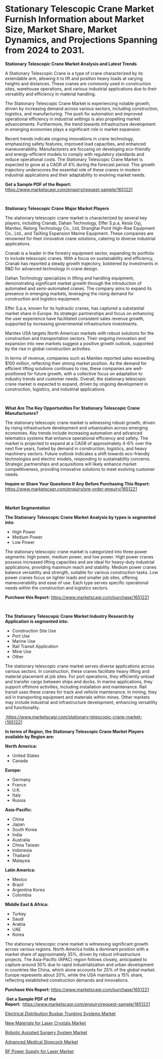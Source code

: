 <p><h1>Stationary Telescopic Crane Market Furnish Information about Market Size, Market Share, Market Dynamics, and Projections Spanning from 2024 to 2031.</h1></p><p><strong>Stationary Telescopic Crane Market Analysis and Latest Trends</strong></p>
<p><p>A Stationary Telescopic Crane is a type of crane characterized by its extendable arm, allowing it to lift and position heavy loads at varying heights and distances. These cranes are commonly used in construction sites, warehouse operations, and various industrial applications due to their versatility and efficiency in material handling.</p><p>The Stationary Telescopic Crane Market is experiencing notable growth, driven by increasing demand across various sectors, including construction, logistics, and manufacturing. The push for automation and improved operational efficiency in industrial settings is also propelling market advancements. Furthermore, the trend towards infrastructure development in emerging economies plays a significant role in market expansion.</p><p>Recent trends indicate ongoing innovations in crane technology, emphasizing safety features, improved load capacities, and enhanced maneuverability. Manufacturers are focusing on developing eco-friendly and energy-efficient models to comply with regulatory standards and reduce operational costs. The Stationary Telescopic Crane Market is expected to grow at a CAGR of 4% during the forecast period. This growth trajectory underscores the essential role of these cranes in modern industrial applications and their adaptability to evolving market needs.</p></p>
<p><strong>Get a Sample PDF of the Report:&nbsp;</strong> <a href="https://www.marketscagr.com/enquiry/request-sample/1651221?utm_campaign=1848&utm_medium=2&utm_source=Github&utm_content=ia&utm_term=08122024&utm_id=stationary-telescopic-crane">https://www.marketscagr.com/enquiry/request-sample/1651221</a></p>
<p>&nbsp;</p>
<p><strong>Stationary Telescopic Crane Major Market Players</strong></p>
<p><p>The stationary telescopic crane market is characterized by several key players, including Cranab, Dahan Technology, Effer S.p.a, Kesla Oyj, Manitex, Relong Technology Co., Ltd, Shanghai Point High-Rise Equipment Co., Ltd., and TaiXing Expansion Marine Equipment. These companies are renowned for their innovative crane solutions, catering to diverse industrial applications.</p><p>Cranab is a leader in the forestry equipment sector, expanding its portfolio to include telescopic cranes. With a focus on sustainability and efficiency, Cranab has reported a steady growth trajectory, bolstered by investments in R&D for advanced technology in crane design.</p><p>Dahan Technology specializes in lifting and handling equipment, demonstrating significant market growth through the introduction of automated and semi-automated cranes. The company aims to expand its presence in emerging markets, leveraging the rising demand for construction and logistics equipment.</p><p>Effer S.p.a, known for its hydraulic cranes, has captured a substantial market share in Europe. Its strategic partnerships and focus on enhancing the user experience have facilitated consistent sales revenue growth, supported by increasing governmental infrastructure investments.</p><p>Manitex USA targets North American markets with robust solutions for the construction and transportation sectors. Their ongoing innovation and expansion into new markets suggest a positive growth outlook, supported by the rise in global construction activities.</p><p>In terms of revenue, companies such as Manitex reported sales exceeding $100 million, reflecting their strong market position. As the demand for efficient lifting solutions continues to rise, these companies are well-positioned for future growth, with a collective focus on adaptation to industry trends and customer needs. Overall, the stationary telescopic crane market is expected to expand, driven by ongoing development in construction, logistics, and industrial applications.</p></p>
<p>&nbsp;</p>
<p><strong>What Are The Key Opportunities For Stationary Telescopic Crane Manufacturers?</strong></p>
<p><p>The stationary telescopic crane market is witnessing robust growth, driven by rising infrastructure development and urbanization across emerging economies. Key trends include increasing automation and advanced telematics systems that enhance operational efficiency and safety. The market is projected to expand at a CAGR of approximately 4-6% over the next five years, fueled by demand in construction, logistics, and heavy machinery sectors. Future outlook indicates a shift towards eco-friendly technologies and electric models, responding to sustainability concerns. Strategic partnerships and acquisitions will likely enhance market competitiveness, providing innovative solutions to meet evolving customer needs.</p></p>
<p><strong>Inquire or Share Your Questions If Any Before Purchasing This Report:</strong> <a href="https://www.marketscagr.com/enquiry/pre-order-enquiry/1651221?utm_campaign=1848&utm_medium=2&utm_source=Github&utm_content=ia&utm_term=08122024&utm_id=stationary-telescopic-crane">https://www.marketscagr.com/enquiry/pre-order-enquiry/1651221</a></p>
<p>&nbsp;</p>
<p><strong>Market Segmentation</strong></p>
<p><strong>The Stationary Telescopic Crane Market Analysis by types is segmented into:</strong></p>
<p><ul><li>High Power</li><li>Medium Power</li><li>Low Power</li></ul></p>
<p><p>The stationary telescopic crane market is categorized into three power segments: high power, medium power, and low power. High power cranes possess increased lifting capacities and are ideal for heavy-duty industrial applications, providing maximum reach and stability. Medium power cranes balance versatility and strength, suitable for various construction tasks. Low power cranes focus on lighter loads and smaller job sites, offering maneuverability and ease of use. Each type serves specific operational needs within the construction and logistics sectors.</p></p>
<p><strong>Purchase this Report:&nbsp;</strong><a href="https://www.marketscagr.com/purchase/1651221?utm_campaign=1848&utm_medium=2&utm_source=Github&utm_content=ia&utm_term=08122024&utm_id=stationary-telescopic-crane">https://www.marketscagr.com/purchase/1651221</a></p>
<p>&nbsp;</p>
<p><strong>The Stationary Telescopic Crane Market Industry Research by Application is segmented into:</strong></p>
<p><ul><li>Construction Site Use</li><li>Port Use</li><li>Marine Use</li><li>Rail Transit Application</li><li>Mine Use</li><li>Other</li></ul></p>
<p><p>The stationary telescopic crane market serves diverse applications across various sectors. In construction, these cranes facilitate heavy lifting and material placement at job sites. For port operations, they efficiently unload and transfer cargo between ships and docks. In marine applications, they support offshore activities, including installation and maintenance. Rail transit uses these cranes for track and vehicle maintenance. In mining, they aid in transporting equipment and materials within mines. Other markets may include industrial and infrastructure development, enhancing versatility and functionality.</p></p>
<p><a href="https://www.marketscagr.com/stationary-telescopic-crane-market-r1651221?utm_campaign=1848&utm_medium=2&utm_source=Github&utm_content=ia&utm_term=08122024&utm_id=stationary-telescopic-crane">&nbsp;https://www.marketscagr.com/stationary-telescopic-crane-market-r1651221</a></p>
<p><strong>In terms of Region, the Stationary Telescopic Crane Market Players available by Region are:</strong></p>
<p>
    <p> <strong> North America: </strong>
        <ul>
            <li>United States</li>
            <li>Canada</li>
        </ul>
        </p> 
    <p> <strong> Europe: </strong>
        <ul>
            <li>Germany</li>
            <li>France</li>
            <li>U.K.</li>
            <li>Italy</li>
            <li>Russia</li>
        </ul>
        </p> 
    <p> <strong> Asia-Pacific: </strong>
        <ul>
            <li>China</li>
            <li>Japan</li>
            <li>South Korea</li>
            <li>India</li>
            <li>Australia</li>
            <li>China Taiwan</li>
            <li>Indonesia</li>
            <li>Thailand</li>
            <li>Malaysia</li>
        </ul>
        </p> 
    <p> <strong> Latin America: </strong>
        <ul>
            <li>Mexico</li>
            <li>Brazil</li>
            <li>Argentina Korea</li>
            <li>Colombia</li>
        </ul>
        </p> 
    <p> <strong> Middle East & Africa: </strong>
        <ul>
            <li>Turkey</li>
            <li>Saudi</li>
            <li>Arabia</li>
            <li>UAE</li>
            <li>Korea</li>
        </ul>
    </p>
    </p>
<p><p>The stationary telescopic crane market is witnessing significant growth across various regions. North America holds a dominant position with a market share of approximately 35%, driven by robust infrastructure projects. The Asia-Pacific (APAC) region follows closely, anticipated to capture around 30% due to rapid industrialization and urban development in countries like China, which alone accounts for 25% of the global market. Europe represents about 20%, while the USA maintains a 15% share, reflecting established construction demands and innovations.</p></p>
<p><strong>Purchase this Report: </strong><a href="https://www.marketscagr.com/purchase/1651221?utm_campaign=1848&utm_medium=2&utm_source=Github&utm_content=ia&utm_term=08122024&utm_id=stationary-telescopic-crane">https://www.marketscagr.com/purchase/1651221</a></p>
<p>&nbsp;<strong>Get a Sample PDF of the Report:&nbsp;&nbsp;</strong><a href="https://www.marketscagr.com/enquiry/request-sample/1651221?utm_campaign=1848&utm_medium=2&utm_source=Github&utm_content=ia&utm_term=08122024&utm_id=stationary-telescopic-crane">https://www.marketscagr.com/enquiry/request-sample/1651221</a></p>
<p><strong></strong></p>
<p><p><a href="https://github.com/marloy8/Market-Research-Report-List-6/blob/main/electrical-distribution-busbar-trunking-systems-market.md?utm_campaign=1848&utm_medium=2&utm_source=Github&utm_content=ia&utm_term=08122024&utm_id=stationary-telescopic-crane">Electrical Distribution Busbar Trunking Systems Market</a></p><p><a href="https://www.linkedin.com/pulse/new-materials-laser-crystals-market-size-growth-analysis-mb5ne?utm_campaign=1848&utm_medium=2&utm_source=Github&utm_content=ia&utm_term=08122024&utm_id=stationary-telescopic-crane">New Materials for Laser Crystals Market</a></p><p><a href="https://www.linkedin.com/pulse/swot-analysis-robotic-assisted-surgery-system-market-business-zpeye?utm_campaign=1848&utm_medium=2&utm_source=Github&utm_content=ia&utm_term=08122024&utm_id=stationary-telescopic-crane">Robotic Assisted Surgery System Market</a></p><p><a href="https://www.linkedin.com/pulse/exploring-108-growth-advanced-medical-stopcock-market-ndble?utm_campaign=1848&utm_medium=2&utm_source=Github&utm_content=ia&utm_term=08122024&utm_id=stationary-telescopic-crane">Advanced Medical Stopcock Market</a></p><p><a href="https://www.linkedin.com/pulse/detailed-rf-power-supply-laser-market-trend-analysis-projected-8zxbe?utm_campaign=1848&utm_medium=2&utm_source=Github&utm_content=ia&utm_term=08122024&utm_id=stationary-telescopic-crane">RF Power Supply for Laser Market</a></p></p>